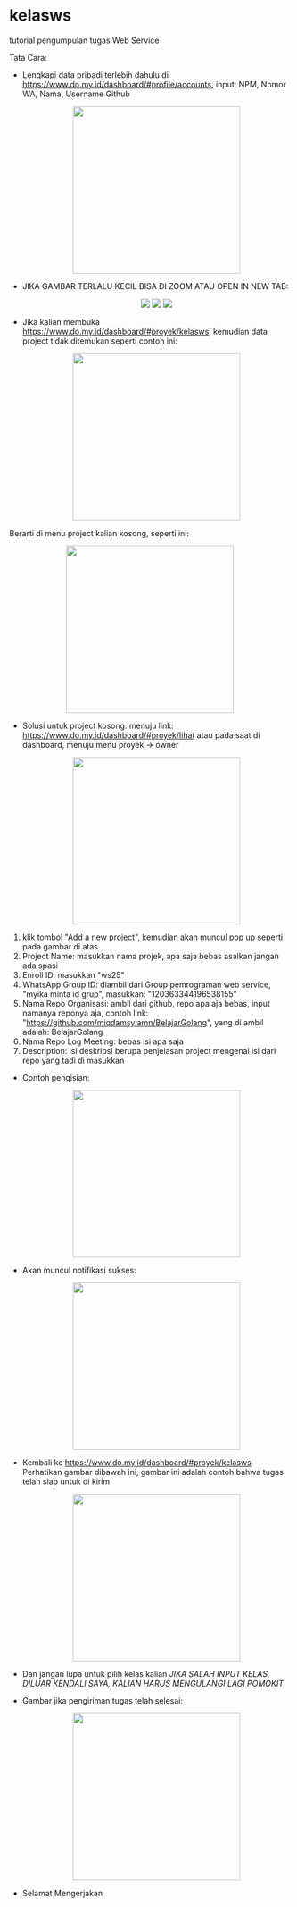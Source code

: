 # kelasws
tutorial pengumpulan tugas Web Service

Tata Cara: 

- Lengkapi data pribadi terlebih dahulu di https://www.do.my.id/dashboard/#profile/accounts, input: NPM, Nomor WA, Nama, Username Github

   <p align="center">
    <img src="https://github.com/user-attachments/assets/c04c603e-1192-4a7d-a000-18b20589d9c1" width="300"></p

- JIKA GAMBAR TERLALU KECIL BISA DI ZOOM ATAU OPEN IN NEW TAB:

    <p align="center">
    <img src="https://github.com/user-attachments/assets/10940db5-0fb0-43d1-9376-f06959088ac3">
       <img src="https://github.com/user-attachments/assets/12b3e57f-c8d5-4d4e-8fef-67e3624d9412">
       <img src="https://github.com/user-attachments/assets/694b5f12-8320-4c62-98d2-7499ec0472bf"></p>
    
- Jika kalian membuka https://www.do.my.id/dashboard/#proyek/kelasws, kemudian data project tidak ditemukan seperti contoh ini:

    <p align="center">
    <img src="https://github.com/user-attachments/assets/b57405d9-bb0a-4031-a5bb-815b7f3ebbd3" width="300"></p>
 
Berarti di menu project kalian kosong, seperti ini:
    <p align="center">
    <img src="https://github.com/user-attachments/assets/fd291716-caea-47eb-b98b-52ae15ef2a15" width="300"></p>

- Solusi untuk project kosong:
menuju link: https://www.do.my.id/dashboard/#proyek/lihat
atau pada saat di dashboard, menuju menu proyek -> owner

    <p align="center">
    <img src="https://github.com/user-attachments/assets/6418983e-6455-466a-ad74-15d560833079" width="300"></p>
 
1. klik tombol "Add a new project", kemudian akan muncul pop up seperti pada gambar di atas
2. Project Name: masukkan nama projek, apa saja bebas asalkan jangan ada spasi
3. Enroll ID: masukkan "ws25"
4. WhatsApp Group ID: diambil dari Group pemrograman web service, "myika minta id grup", masukkan: "120363344196538155"
5. Nama Repo Organisasi: ambil dari github, repo apa aja bebas, input namanya reponya aja, contoh link: "https://github.com/miqdamsyiamn/BelajarGolang", yang di ambil adalah: BelajarGolang
6. Nama Repo Log Meeting: bebas isi apa saja
7. Description: isi deskripsi berupa penjelasan project mengenai isi dari repo yang tadi di masukkan

- Contoh pengisian:
    <p align="center">
    <img src="https://github.com/user-attachments/assets/8ca8fa18-1840-479a-991a-0fa89669107d" width="300"></p>
- Akan muncul notifikasi sukses:
    <p align="center">
    <img src="https://github.com/user-attachments/assets/324fb4f4-b17f-4dc7-a9e4-cc28164ecbca" width="300"></p>
 
 - Kembali ke https://www.do.my.id/dashboard/#proyek/kelasws
Perhatikan gambar dibawah ini, gambar ini adalah contoh bahwa tugas telah siap untuk di kirim

    <p align="center">
    <img src="https://github.com/user-attachments/assets/5d115771-b133-492a-b905-c5481da3a509" width="300"></p>
 
- Dan jangan lupa untuk pilih kelas kalian
*JIKA SALAH INPUT KELAS, DILUAR KENDALI SAYA, KALIAN HARUS MENGULANGI LAGI POMOKIT*

- Gambar jika pengiriman tugas telah selesai:

    <p align="center">
    <img src= "https://github.com/user-attachments/assets/a37c3f09-c42b-4791-bca1-bacc8bec5810" width=300"></p>

- Selamat Mengerjakan

